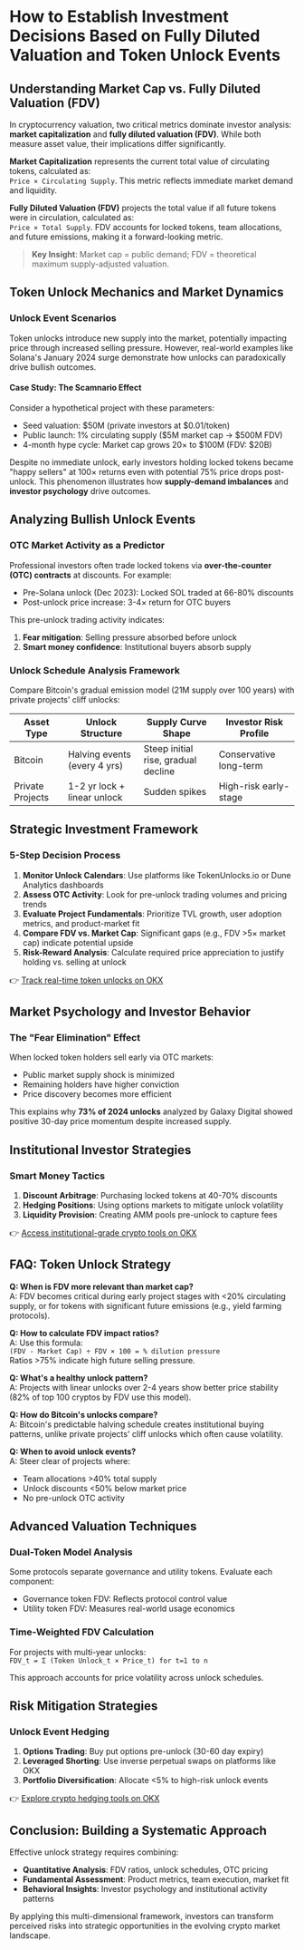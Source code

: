 # How to Establish Investment Decisions Based on Fully Diluted Valuation and Token Unlock Events

## Understanding Market Cap vs. Fully Diluted Valuation (FDV)

In cryptocurrency valuation, two critical metrics dominate investor analysis: **market capitalization** and **fully diluted valuation (FDV)**. While both measure asset value, their implications differ significantly.

**Market Capitalization** represents the current total value of circulating tokens, calculated as:  
`Price × Circulating Supply`. This metric reflects immediate market demand and liquidity.

**Fully Diluted Valuation (FDV)** projects the total value if all future tokens were in circulation, calculated as:  
`Price × Total Supply`. FDV accounts for locked tokens, team allocations, and future emissions, making it a forward-looking metric.

> **Key Insight**: Market cap = public demand; FDV = theoretical maximum supply-adjusted valuation.

## Token Unlock Mechanics and Market Dynamics

### Unlock Event Scenarios
Token unlocks introduce new supply into the market, potentially impacting price through increased selling pressure. However, real-world examples like Solana's January 2024 surge demonstrate how unlocks can paradoxically drive bullish outcomes.

#### Case Study: The Scamnario Effect
Consider a hypothetical project with these parameters:
- Seed valuation: $50M (private investors at $0.01/token)
- Public launch: 1% circulating supply ($5M market cap → $500M FDV)
- 4-month hype cycle: Market cap grows 20× to $100M (FDV: $20B)

Despite no immediate unlock, early investors holding locked tokens became "happy sellers" at 100× returns even with potential 75% price drops post-unlock. This phenomenon illustrates how **supply-demand imbalances** and **investor psychology** drive outcomes.

## Analyzing Bullish Unlock Events

### OTC Market Activity as a Predictor
Professional investors often trade locked tokens via **over-the-counter (OTC) contracts** at discounts. For example:
- Pre-Solana unlock (Dec 2023): Locked SOL traded at 66-80% discounts
- Post-unlock price increase: 3-4× return for OTC buyers

This pre-unlock trading activity indicates:
1. **Fear mitigation**: Selling pressure absorbed before unlock
2. **Smart money confidence**: Institutional buyers absorb supply

### Unlock Schedule Analysis Framework
Compare Bitcoin's gradual emission model (21M supply over 100 years) with private projects' cliff unlocks:

| Asset Type       | Unlock Structure           | Supply Curve Shape | Investor Risk Profile |
|-------------------|----------------------------|--------------------|-----------------------|
| Bitcoin           | Halving events (every 4 yrs) | Steep initial rise, gradual decline | Conservative long-term |
| Private Projects  | 1-2 yr lock + linear unlock  | Sudden spikes      | High-risk early-stage  |

## Strategic Investment Framework

### 5-Step Decision Process
1. **Monitor Unlock Calendars**: Use platforms like TokenUnlocks.io or Dune Analytics dashboards
2. **Assess OTC Activity**: Look for pre-unlock trading volumes and pricing trends
3. **Evaluate Project Fundamentals**: Prioritize TVL growth, user adoption metrics, and product-market fit
4. **Compare FDV vs. Market Cap**: Significant gaps (e.g., FDV >5× market cap) indicate potential upside
5. **Risk-Reward Analysis**: Calculate required price appreciation to justify holding vs. selling at unlock

👉 [Track real-time token unlocks on OKX](https://bit.ly/okx-bonus)

## Market Psychology and Investor Behavior

### The "Fear Elimination" Effect
When locked token holders sell early via OTC markets:
- Public market supply shock is minimized
- Remaining holders have higher conviction
- Price discovery becomes more efficient

This explains why **73% of 2024 unlocks** analyzed by Galaxy Digital showed positive 30-day price momentum despite increased supply.

## Institutional Investor Strategies

### Smart Money Tactics
1. **Discount Arbitrage**: Purchasing locked tokens at 40-70% discounts
2. **Hedging Positions**: Using options markets to mitigate unlock volatility
3. **Liquidity Provision**: Creating AMM pools pre-unlock to capture fees

👉 [Access institutional-grade crypto tools on OKX](https://bit.ly/okx-bonus)

## FAQ: Token Unlock Strategy

**Q: When is FDV more relevant than market cap?**  
A: FDV becomes critical during early project stages with <20% circulating supply, or for tokens with significant future emissions (e.g., yield farming protocols).

**Q: How to calculate FDV impact ratios?**  
A: Use this formula:  
`(FDV - Market Cap) ÷ FDV × 100 = % dilution pressure`  
Ratios >75% indicate high future selling pressure.

**Q: What's a healthy unlock pattern?**  
A: Projects with linear unlocks over 2-4 years show better price stability (82% of top 100 cryptos by FDV use this model).

**Q: How do Bitcoin's unlocks compare?**  
A: Bitcoin's predictable halving schedule creates institutional buying patterns, unlike private projects' cliff unlocks which often cause volatility.

**Q: When to avoid unlock events?**  
A: Steer clear of projects where:  
- Team allocations >40% total supply  
- Unlock discounts <50% below market price  
- No pre-unlock OTC activity  

## Advanced Valuation Techniques

### Dual-Token Model Analysis
Some protocols separate governance and utility tokens. Evaluate each component:
- Governance token FDV: Reflects protocol control value
- Utility token FDV: Measures real-world usage economics

### Time-Weighted FDV Calculation
For projects with multi-year unlocks:  
`FDV_t = Σ (Token Unlock_t × Price_t) for t=1 to n`

This approach accounts for price volatility across unlock schedules.

## Risk Mitigation Strategies

### Unlock Event Hedging
1. **Options Trading**: Buy put options pre-unlock (30-60 day expiry)
2. **Leveraged Shorting**: Use inverse perpetual swaps on platforms like OKX  
3. **Portfolio Diversification**: Allocate <5% to high-risk unlock events

👉 [Explore crypto hedging tools on OKX](https://bit.ly/okx-bonus)

## Conclusion: Building a Systematic Approach

Effective unlock strategy requires combining:
- **Quantitative Analysis**: FDV ratios, unlock schedules, OTC pricing
- **Fundamental Assessment**: Product metrics, team execution, market fit
- **Behavioral Insights**: Investor psychology and institutional activity patterns

By applying this multi-dimensional framework, investors can transform perceived risks into strategic opportunities in the evolving crypto market landscape.